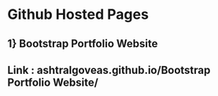 # Github Hosted Pages
## 1} Bootstrap Portfolio Website
## Link : ashtralgoveas.github.io/Bootstrap Portfolio Website/
